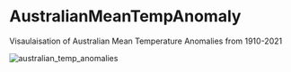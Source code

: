 # AustralianMeanTempAnomaly
Visaulaisation of Australian Mean Temperature Anomalies from 1910-2021 



![australian_temp_anomalies](https://user-images.githubusercontent.com/109650950/211234762-03417cf8-9d74-4902-8946-7a7931efb955.jpeg)
